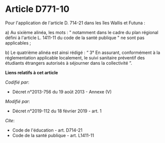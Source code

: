 # Article D771-10

Pour l'application de l'article D. 714-21 dans les îles Wallis et Futuna :

a) Au sixième alinéa, les mots : " notamment dans le cadre du plan régional défini à l'article L. 1411-11 du code de la santé
publique " ne sont pas applicables ;

b) Le quatrième alinéa est ainsi rédigé : “ 3° En assurant, conformément à la réglementation applicable localement, le suivi
sanitaire préventif des étudiants étrangers autorisés à séjourner dans la collectivité ”.

**Liens relatifs à cet article**

_Codifié par_:

  - Décret n°2013-756 du 19 août 2013 -  Annexe (V)

_Modifié par_:

  - Décret n°2019-112 du 18 février 2019 - art. 1

_Cite_:

  - Code de l'éducation - art. D714-21
  - Code de la santé publique - art. L1411-11
